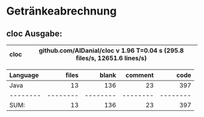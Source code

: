 # Getränkeabrechnung

## cloc Ausgabe: 

<!-- CLOC-REPORT-START -->
cloc|github.com/AlDanial/cloc v 1.96  T=0.04 s (295.8 files/s, 12651.6 lines/s)
--- | ---

Language|files|blank|comment|code
:-------|-------:|-------:|-------:|-------:
Java|13|136|23|397
--------|--------|--------|--------|--------
SUM:|13|136|23|397
<!-- CLOC-REPORT-END -->